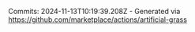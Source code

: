 Commits: 2024-11-13T10:19:39.208Z - Generated via https://github.com/marketplace/actions/artificial-grass
<br>
